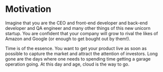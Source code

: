 # Motivation

Imagine that you are the CEO and front-end developer and back-end developer 
and QA engineer and many other things of this new unicorn startup. You are 
confident that your company will grow to rival the likes of Amazon and Google
(or enough to get bought out by them!).

Time is of the essence. You want to get your product live as soon as possible 
to capture the market and attract the attention of investors. Long gone are 
the days where one needs to spending time getting a garage operation going. 
At this day and age, cloud is the way to go. 


```{tableofcontents}
```